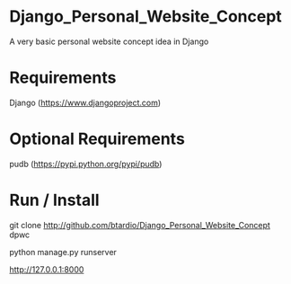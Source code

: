 # Django_Personal_Website_Concept
A very basic personal website concept idea in Django

# Requirements

Django (https://www.djangoproject.com)


# Optional Requirements

pudb (https://pypi.python.org/pypi/pudb)


# Run / Install

git clone http://github.com/btardio/Django_Personal_Website_Concept dpwc

python manage.py runserver

http://127.0.0.1:8000
